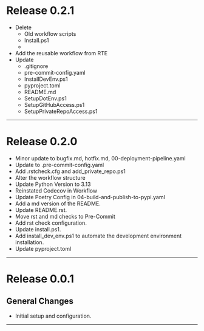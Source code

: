 # Release 0.2.1

- Delete
  - Old workflow scripts
  - Install.ps1
  -
- Add the reusable workflow from RTE
- Update
  - .gitignore
  - pre-commit-config.yaml
  - InstallDevEnv.ps1
  - pyproject.toml
  - README.md
  - SetupDotEnv.ps1
  - SetupGitHubAccess.ps1
  - SetupPrivateRepoAccess.ps1

______________________________________________________________________

# Release 0.2.0

- Minor update to bugfix.md, hotfix.md, 00-deployment-pipeline.yaml
- Update to .pre-commit-config.yaml
- Add .rstcheck.cfg and add_private_repo.ps1
- Alter the workflow structure
- Update Python Version to 3.13
- Reinstated Codecov in Workflow
- Update Poetry Config in 04-build-and-publish-to-pypi.yaml
- Add a md version of the README.
- Update README.rst.
- Move rst and md checks to Pre-Commit
- Add rst check configuration.
- Update install.ps1.
- Add install_dev_env.ps1 to automate the development environment installation.
- Update pyproject.toml

______________________________________________________________________

# Release 0.0.1

## General Changes

- Initial setup and configuration.

______________________________________________________________________
